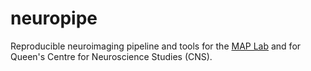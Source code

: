 # neuropipe
Reproducible neuroimaging pipeline and tools for the [MAP Lab](http://www.gallivanmaplab.com/) and for Queen's Centre for Neuroscience Studies (CNS).  
